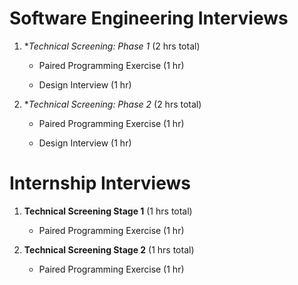 # Software Engineering Interviews

1. **Technical Screening: Phase 1* (2 hrs total)

    - Paired Programming Exercise (1 hr)
    
    - Design Interview (1 hr)

2. **Technical Screening: Phase 2* (2 hrs total)

    - Paired Programming Exercise (1 hr)

    - Design Interview (1 hr)

  
 # Internship Interviews

1. **Technical Screening Stage 1** (1 hrs total)
    
    - Paired Programming Exercise (1 hr)
    
2. **Technical Screening Stage 2** (1 hrs total)

    - Paired Programming Exercise (1 hr)
